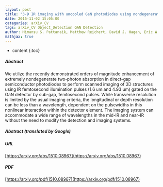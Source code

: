 ```yaml
---
layout: post
title: "3-D IR imaging with uncooled GaN photodiodes using nondegenerate two-photon absorption"
date: 2015-11-02 15:06:00
categories: arXiv_CV
tags: arXiv_CV Object_Detection GAN Detection
author: Himansu S. Pattanaik, Matthew Reichert, David J. Hagan, Eric W. Van Stryland
mathjax: true
---
```


* content
{:toc}

##### Abstract
We utilize the recently demonstrated orders of magnitude enhancement of extremely nondegenerate two-photon absorption in direct-gap semiconductor photodiodes to perform scanned imaging of 3D structures using IR femtosecond illumination pulses (1.6 um and 4.93 um) gated on the GaN detector by sub-gap, femtosecond pulses. While transverse resolution is limited by the usual imaging criteria, the longitudinal or depth resolution can be less than a wavelength, dependent on the pulsewidths in this nonlinear interaction within the detector element. The imaging system can accommodate a wide range of wavelengths in the mid-IR and near-IR without the need to modify the detection and imaging systems.

##### Abstract (translated by Google)


##### URL
[https://arxiv.org/abs/1510.08967](https://arxiv.org/abs/1510.08967)

##### PDF
[https://arxiv.org/pdf/1510.08967](https://arxiv.org/pdf/1510.08967)

